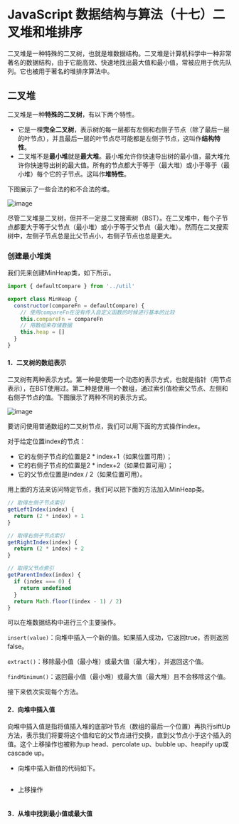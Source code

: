 # JavaScript 数据结构与算法（十七）二叉堆和堆排序

二叉堆是一种特殊的二叉树，也就是堆数据结构。二叉堆是计算机科学中一种非常著名的数据结构，由于它能高效、快速地找出最大值和最小值，常被应用于优先队列。它也被用于著名的堆排序算法中。

## 二叉堆

二叉堆是一种**特殊的二叉树**，有以下两个特性。

- 它是一棵**完全二叉树**，表示树的每一层都有左侧和右侧子节点（除了最后一层的叶节点），并且最后一层的叶节点尽可能都是左侧子节点，这叫作**结构特性**。
- 二叉堆不是**最小堆**就是**最大堆**。最小堆允许你快速导出树的最小值，最大堆允许你快速导出树的最大值。所有的节点都大于等于（最大堆）或小于等于（最小堆）每个它的子节点。这叫作**堆特性**。

下图展示了一些合法的和不合法的堆。

![image](https://cdn.jsdelivr.net/gh/dragon-liu/picBed@master/img/image.3svcnye4sx40.png)

尽管二叉堆是二叉树，但并不一定是二叉搜索树（BST）。在二叉堆中，每个子节点都要大于等于父节点（最小堆）或小于等于父节点（最大堆）。然而在二叉搜索树中，左侧子节点总是比父节点小，右侧子节点也总是更大。

### 创建最小堆类

我们先来创建MinHeap类，如下所示。

```js
import { defaultCompare } from '../util'

export class MinHeap {
  constructor(compareFn = defaultCompare) {
    // 使用compareFn在没有传入自定义函数的时候进行基本的比较
    this.compareFn = compareFn
    // 用数组来存储数据
    this.heap = []
  }
}
```

#### 1．二叉树的数组表示

二叉树有两种表示方式。第一种是使用一个动态的表示方式，也就是指针（用节点表示），在BST使用过。第二种是使用一个数组，通过索引值检索父节点、左侧和右侧子节点的值。下图展示了两种不同的表示方式。

![image](https://cdn.jsdelivr.net/gh/dragon-liu/picBed@master/img/image.53d8mw95fts0.png)

要访问使用普通数组的二叉树节点，我们可以用下面的方式操作index。

对于给定位置index的节点：

- 它的左侧子节点的位置是2 * index+1（如果位置可用）；
- 它的右侧子节点的位置是2 * index+2（如果位置可用）；
- 它的父节点位置是index / 2（如果位置可用）。

用上面的方法来访问特定节点，我们可以把下面的方法加入MinHeap类。

```js
// 取得左侧子节点索引
getLeftIndex(index) {
  return (2 * index) + 1
}

// 取得右侧子节点索引
getRightIndex(index) {
  return (2 * index) + 2
}

// 取得父节点索引
getParentIndex(index) {
  if (index === 0) {
    return undefined
  }
  return Math.floor((index - 1) / 2)
}
```

可以在堆数据结构中进行三个主要操作。

`insert(value)`：向堆中插入一个新的值。如果插入成功，它返回true，否则返回false。

`extract()`：移除最小值（最小堆）或最大值（最大堆），并返回这个值。

`findMinimum()`：返回最小值（最小堆）或最大值（最大堆）且不会移除这个值。

接下来依次实现每个方法。

#### 2．向堆中插入值

向堆中插入值是指将值插入堆的底部叶节点（数组的最后一个位置）再执行siftUp方法，表示我们将要将这个值和它的父节点进行交换，直到父节点小于这个插入的值。这个上移操作也被称为up head、percolate up、bubble up、heapify up或cascade up。

- 向堆中插入新值的代码如下。

```

```

- 上移操作

```

```



#### 3．从堆中找到最小值或最大值


